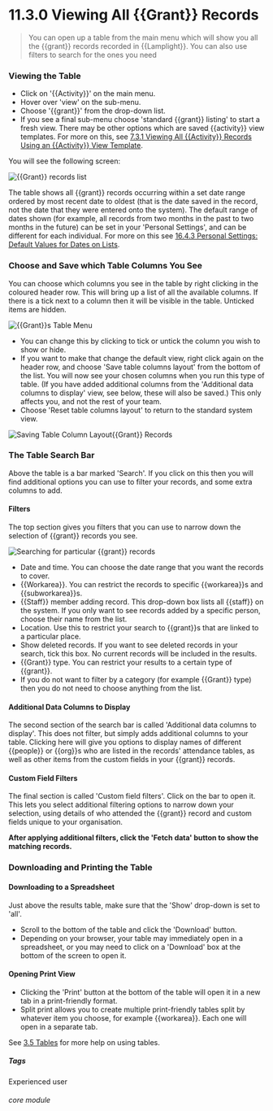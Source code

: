 # 11.3.0 Viewing All {{Grant}} Records

> You can open up a table from the main menu which will show you all the {{grant}} records recorded in {{Lamplight}}. You can also use filters to search for the ones you need

### Viewing the Table

- Click on '{{Activity}}' on the main menu.
- Hover over 'view' on the sub-menu.
- Choose '{{grant}}' from the drop-down list. 
- If you see a final sub-menu choose 'standard {{grant}} listing' to start a fresh view. There may be other options which are saved {{activity}} view templates. For more on this, see [7.3.1 Viewing All {{Activity}} Records Using an {{Activity}} View Template](/help/index/p/7.3.1).

You will see the following screen:

![{{Grant}} records list](60.3.0a.png)

The table shows all {{grant}} records occurring within a set date range ordered by most recent date to oldest (that is the date saved in the record, not the date that they were entered onto the system). The default range of dates shown (for example, all records from two months in the past to two months in the future) can be set in your 'Personal Settings', and can be different for each individual. For more on this see [16.4.3 Personal Settings: Default Values for Dates on Lists](/help/index/p/16.4.3). 

### Choose and Save which Table Columns You See

You can choose which columns you see in the table by right clicking in the coloured header row.  This will bring up a list of all the available columns. If there is a tick next to a column then it will be visible in the table. Unticked items are hidden.  

![{{Grant}}s Table Menu](60.3.0b.png)

- You can change this by clicking to tick or untick the column you wish to show or hide. 
- If you want to make that change the default view, right click again on the header row, and choose 'Save table columns layout' from the bottom of the list. You will now see your chosen columns when you run this type of table. (If you have added additional columns from the 'Additional data columns to display' view, see below, these will also be saved.) This only affects you, and not the rest of your team.  
- Choose 'Reset table columns layout' to return to the standard system view. 

![Saving Table Column Layout{{Grant}} Records](60.3.0c.png)

### The Table Search Bar

Above the table is a bar marked 'Search'. If you click on this then you will find additional options you can use to filter your records, and some extra columns to add. 

#### Filters

The top section gives you filters that you can use to narrow down the selection of {{grant}} records you see. 

![Searching for particular {{grant}} records](60.3.0d.png)

- Date and time. You can choose the date range that you want the records to cover.
- {{Workarea}}. You can restrict the records to specific {{workarea}}s and {{subworkarea}}s. 
- {{Staff}} member adding record. This drop-down box lists all {{staff}} on the system. If you only want to see records added by a specific person, choose their name from the list. 
- Location. Use this to restrict your search to {{grant}}s that are linked to a particular place. 
- Show deleted records. If you want to see deleted records in your search, tick this box. No current records will be included in the results. 
- {{Grant}} type. You can restrict your results to a certain type of {{grant}}. 
- If you do not want to filter by a category (for example {{Grant}} type) then you do not need to choose anything from the list. 

#### Additional Data Columns to Display

The second section of the search bar is called 'Additional data columns to display'.  This does not filter, but simply adds additional columns to your table.  Clicking here will give you options to display names of different {{people}} or {{org}}s who are listed in the records' attendance tables, as well as other items from the custom fields in your {{grant}} records.

#### Custom Field Filters

The final section is called 'Custom field filters'. Click on the bar to open it.  This lets you select additional filtering options to narrow down your selection, using details of who attended the {{grant}} record and custom fields unique to your organisation.  

**After applying additional filters, click the 'Fetch data' button to show the matching records.**


### Downloading and Printing the Table

#### Downloading to a Spreadsheet

Just above the results table, make sure that the 'Show' drop-down is set to 'all'. 
- Scroll to the bottom of the table and click the 'Download' button.  
- Depending on your browser, your table may immediately open in a spreadsheet, or you may need to click on a 'Download' box at the bottom of the screen to open it.

#### Opening Print View

- Clicking the 'Print' button at the bottom of the table will open it in a new tab in a print-friendly format.  
- Split print allows you to create multiple print-friendly tables split by whatever item you choose, for example {{workarea}}. Each one will open in a separate tab.

See [3.5 Tables](/help/index/p/3.5.0) for more help on using tables.

##### Tags
Experienced user

###### core module



